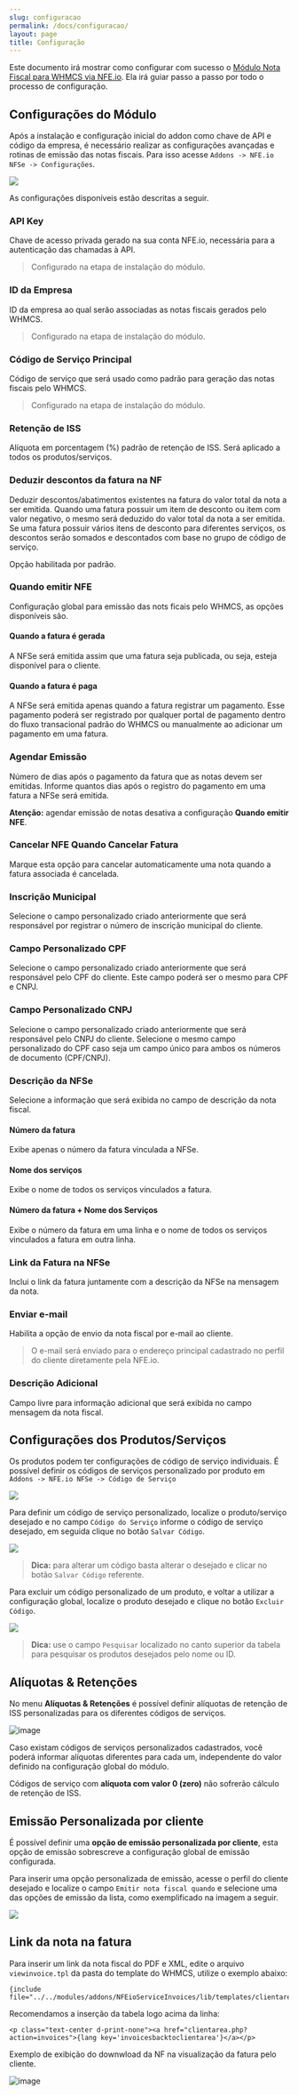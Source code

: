 ```yaml
---
slug: configuracao
permalink: /docs/configuracao/
layout: page
title: Configuração
---
```


Este documento irá mostrar como configurar com sucesso o [Módulo Nota Fiscal para WHMCS via NFE.io](https://github.com/nfe/whmcs-addon). Ela irá guiar passo a passo por todo o processo de configuração.

## Configurações do Módulo

Após a instalação e configuração inicial do addon como chave de API e código da empresa, é necessário realizar as configurações avançadas e rotinas de emissão das notas fiscais. Para isso acesse `Addons -> NFE.io NFSe -> Configurações`.

![](../assets/img/nfeio-whmcs-docs-configuracao-05.png)

As configurações disponíveis estão descritas a seguir.

### API Key

Chave de acesso privada gerado na sua conta NFE.io, necessária para a autenticação das chamadas à API.

> Configurado na etapa de instalação do módulo.

### ID da Empresa

ID da empresa ao qual serão associadas as notas fiscais gerados pelo WHMCS.

> Configurado na etapa de instalação do módulo.

### Código de Serviço Principal

Código de serviço que será usado como padrão para geração das notas fiscais pelo WHMCS.

> Configurado na etapa de instalação do módulo.

### Retenção de ISS

Alíquota em porcentagem (%) padrão de retenção de ISS. Será aplicado a todos os produtos/serviços.

### Deduzir descontos da fatura na NF

Deduzir descontos/abatimentos existentes na fatura do valor total da nota a ser emitida. Quando uma fatura possuir um item de desconto ou item com valor negativo, o mesmo será deduzido do valor total da nota a ser emitida. Se uma fatura possuir vários itens de desconto para diferentes serviços, os descontos serão somados e descontados com base no grupo de código de serviço.

Opção habilitada por padrão.

### Quando emitir NFE

Configuração global para emissão das nots ficais pelo WHMCS, as opções disponíveis são.

#### Quando a fatura é gerada

A NFSe será emitida assim que uma fatura seja publicada, ou seja, esteja disponível para o cliente.

#### Quando a fatura é paga

A NFSe será emitida apenas quando a fatura registrar um pagamento. Esse pagamento poderá ser registrado por qualquer portal de pagamento dentro do fluxo transacional padrão do WHMCS ou manualmente ao adicionar um pagamento em uma fatura.

### Agendar Emissão

Número de dias após o pagamento da fatura que as notas devem ser emitidas. Informe quantos dias após o registro do pagamento em uma fatura a NFSe será emitida.

**Atenção:** agendar emissão de notas desativa a configuração **Quando emitir NFE**.

### Cancelar NFE Quando Cancelar Fatura

Marque esta opção para cancelar automaticamente uma nota quando a fatura associada é cancelada.

### Inscrição Municipal

Selecione o campo personalizado criado anteriormente que será responsável por registrar o número de inscrição municipal do cliente.

### Campo Personalizado CPF

Selecione o campo personalizado criado anteriormente que será responsável pelo CPF do cliente. Este campo poderá ser o mesmo para CPF e CNPJ.

### Campo Personalizado CNPJ

Selecione o campo personalizado criado anteriormente que será responsável pelo CNPJ do cliente. Selecione o mesmo campo personalizado do CPF caso seja um campo único para ambos os números de documento (CPF/CNPJ).

### Descrição da NFSe

Selecione a informação que será exibida no campo de descrição da nota fiscal.

#### Número da fatura

Exibe apenas o número da fatura vinculada a NFSe.

#### Nome dos serviços

Exibe o nome de todos os serviços vinculados a fatura.

#### Número da fatura + Nome dos Serviços

Exibe o número da fatura em uma linha e o nome de todos os serviços vinculados a fatura em outra linha.

### Link da Fatura na NFSe

Inclui o link da fatura juntamente com a descrição da NFSe na mensagem da nota.

### Enviar e-mail

Habilita a opção de envio da nota fiscal por e-mail ao cliente.

> O e-mail será enviado para o endereço principal cadastrado no perfil do cliente diretamente pela NFE.io.

### Descrição Adicional

Campo livre para informação adicional que será exibida no campo mensagem da nota fiscal.

## Configurações dos Produtos/Serviços

Os produtos podem ter configurações de código de serviço individuais. É possível definir os códigos de serviços personalizado por produto em `Addons -> NFE.io NFSe -> Código de Serviço`

![](../assets/img/nfeio-whmcs-docs-configuracao-02.png)

Para definir um código de serviço personalizado, localize o produto/serviço desejado e no campo `Código do Serviço` informe o código de serviço desejado, em seguida clique no botão `Salvar Código`.

![](../assets/img/nfeio-whmcs-docs-configuracao-03.png)

> **Dica:** para alterar um código basta alterar o desejado e clicar no botão `Salvar Código` referente.

Para excluir um código personalizado de um produto, e voltar a utilizar a configuração global, localize o produto desejado e clique no botão `Excluir Código`.

![](../assets/img/nfeio-whmcs-docs-configuracao-04.png)

> **Dica:** use o campo `Pesquisar` localizado no canto superior da tabela para pesquisar os produtos desejados pelo nome ou ID.

## Alíquotas & Retenções

No menu **Alíquotas & Retenções** é possível definir alíquotas de retenção de ISS personalizadas para os diferentes códigos de serviços.

![image](https://user-images.githubusercontent.com/5316107/162669588-9e43281f-9b90-417e-873c-cebf2060e67b.png)

Caso existam códigos de serviços personalizados cadastrados, você poderá informar alíquotas diferentes para cada um, independente do valor definido na configuração global do módulo.

Códigos de serviço com **alíquota com valor 0 (zero)** não sofrerão cálculo de retenção de ISS.

## Emissão Personalizada por cliente

É possível definir uma **opção de emissão personalizada por cliente**, esta opção de emissão sobrescreve a configuração global de emissão configurada.

Para inserir uma opção personalizada de emissão, acesse o perfil do cliente desejado e localize o campo `Emitir nota fiscal quando` e selecione uma das opções de emissão da lista, como exemplificado na imagem a seguir.

![](../assets/img/nfeio-whmcs-docs-configuracao-01.png)

## Link da nota na fatura

Para inserir um link da nota fiscal do PDF e XML, edite o arquivo `viewinvoice.tpl` da pasta do template do WHMCS, utilize o exemplo abaixo:

```smarty
{include file="../../modules/addons/NFEioServiceInvoices/lib/templates/clientarea/viewinvoice.tpl"}
```

Recomendamos a inserção da tabela logo acima da linha:
```smarty
<p class="text-center d-print-none"><a href="clientarea.php?action=invoices">{lang key='invoicesbacktoclientarea'}</a></p>
```

Exemplo de exibição do downwload da NF na visualização da fatura pelo cliente.

![image](https://user-images.githubusercontent.com/5316107/162670459-e63ba40f-9d38-41dd-9f83-18123e5945fa.png)
